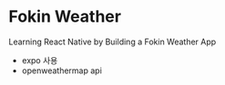 # Fokin Weather

Learning React Native by Building a Fokin Weather App

- expo 사용
- openweathermap api

